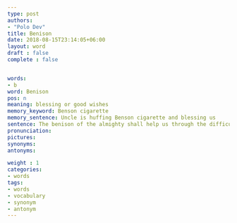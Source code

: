 ```yaml
---
type: post
authors:
- "Polo Dev"
title: Benison
date: 2018-08-15T23:14:05+06:00
layout: word
draft : false
complete : false


words:
- b
word: Benison
pos: n
meaning: blessing or good wishes
memory_keyword: Benson cigarette
memory_sentence: Uncle is huffing Benson cigarette and blessing us
sentence: The benison of the almighty shall help us through the difficult times.
pronunciation:
pictures:
synonyms:
antonyms:

weight : 1
categories:
- words
tags:
- words
- vocabulary
- synonym
- antonym
---
```

